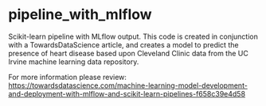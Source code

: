 # pipeline_with_mlflow
Scikit-learn pipeline with MLflow output.  This code is created in conjunction with a TowardsDataScience article, and creates a model to predict the presence of heart disease based upon Cleveland Clinic data from the UC Irvine machine learning data repository. 

For more information please review:  https://towardsdatascience.com/machine-learning-model-development-and-deployment-with-mlflow-and-scikit-learn-pipelines-f658c39e4d58

